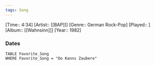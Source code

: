```yaml
---
tags: Song  
---
```

[Time:: 4:34]
[Artist:: [[BAP]]]
[Genre:: German Rock-Pop]
[Played:: ]
[Album:: [[Wahnsinn]]]
[Year:: 1982]
### Dates
````dataview
TABLE Favorite_Song
WHERE Favorite_Song = "Do Kanns Zaubere"
````